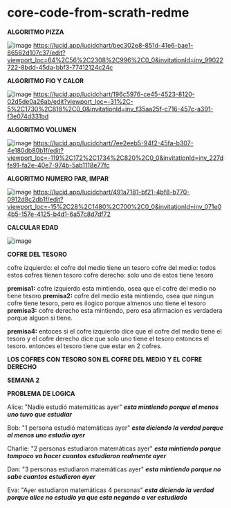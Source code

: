 # core-code-from-scrath-redme

**ALGORITMO PIZZA**

![image](https://user-images.githubusercontent.com/49578153/229383968-b348b2d8-1526-485f-87dd-b90055434f2d.png)
https://lucid.app/lucidchart/bec302e8-851d-41e6-bae1-86562d107c37/edit?viewport_loc=64%2C56%2C2308%2C996%2C0_0&invitationId=inv_99022722-8bdd-45da-bbf3-77412124c24c

**ALGORITMO FIO Y CALOR**

![image](https://user-images.githubusercontent.com/49578153/229385293-2e2f6104-58c3-4c14-a795-bc5fd7b33a18.png)
https://lucid.app/lucidchart/196c5976-ce45-4523-8120-02d5de0a26ab/edit?viewport_loc=-31%2C-5%2C1730%2C818%2C0_0&invitationId=inv_f35aa25f-c716-457c-a391-f3e074d331bd


**ALGORITMO VOLUMEN**

![image](https://user-images.githubusercontent.com/49578153/229386097-9e72e772-bd95-45be-868e-aef65e0232bf.png)
https://lucid.app/lucidchart/7ee2eeb5-94f2-45fa-b307-4e180db80b1f/edit?viewport_loc=-119%2C172%2C1734%2C820%2C0_0&invitationId=inv_227dfe91-fa2e-40e7-974b-5ab1118e77fc


**ALGORITMO NUMERO PAR, IMPAR**

![image](https://user-images.githubusercontent.com/49578153/229399876-ae06998b-fb7b-44a0-a0a3-6575eb905d05.png)
https://lucid.app/lucidchart/491a7181-bf21-4bf8-b770-0912d8c2db1f/edit?viewport_loc=-15%2C28%2C1480%2C700%2C0_0&invitationId=inv_071e04b5-157e-4125-b4d1-6a57c8d7df72

**CALCULAR EDAD**

![image](https://user-images.githubusercontent.com/49578153/229404812-2b77cab3-beff-4a61-b988-b37386860165.png)


**COFRE DEL TESORO**

cofre izquierdo: el cofre del medio tiene un tesoro
cofre del medio: todos estos cofres tienen tesoro
cofre derecho: solo uno de estos tiene tesoro

**premisa1:** cofre izquierdo esta mintiendo, osea que el cofre del medio no tiene tesoro
**premisa2:** cofre del medio esta mintiendo, osea que ningun cofre tiene tesoro, pero es ilogico porque almenos uno tiene el tesoro
**premisa3:** cofre derecho esta mintiendo, pero esa afirmacion es verdadera porque alguon si tiene.

**premisa4:** entoces si el cofre izquierdo dice que el cofre del medio tiene el tesoro y el cofre derecho
dice que solo uno tiene el tesoro entonces el tesoro. entonces el tesoro tiene que estar en 2 cofres.

**LOS COFRES CON TESORO SON EL COFRE DEL MEDIO Y EL COFRE DERECHO**

**SEMANA 2**

**PROBLEMA DE LOGICA**

Alice: "Nadie estudió matemáticas ayer" ***esta mintiendo porque al menos uno tuvo que estudiar***

Bob: "1 persona estudió matemáticas ayer" ***esta diciendo la verdad porque al menos uno estudio ayer***

Charlie: "2 personas estudiaron matemáticas ayer" ***esta mintiendo porque tampoco va hacer cuantos estudiaron realmente ayer***

Dan: "3 personas estudiaron matemáticas ayer" ***esta mintiendo porque no sabe cuantos estudieron ayer***

Eva: "Ayer estudiaron matemáticas 4 personas" ***esta diciendo la verdad porque alice no estudio ya que esta negando a ver estudiado***








